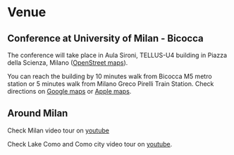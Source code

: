 # Venue

## Conference at University of Milan - Bicocca

The conference will take place in Aula Sironi, TELLUS-U4 building in Piazza della Scienza, Milano ([OpenStreet maps](https://osm.org/go/0CjF5YteV?way=318383404)).

You can reach the building by 10 minutes walk from Bicocca M5 metro station or 5 minutes walk from Milano Greco Pirelli Train Station. Check directions on [Google maps](https://maps.app.goo.gl/mSSsFpXa5gfUsfXd6) or [Apple maps](https://maps.apple.com/?address=Piazza%20della%20Scienza%204,%2020126%20Milan,%20Italy&ll=45.513975,9.210668&q=Piazza%20della%20Scienza%204&t=r).

## Around Milan

Check Milan video tour on [youtube](https://youtu.be/Cjf1UIYDEds)

Check Lake Como and Como city video tour on [youtube](https://youtu.be/7kSQmOyIzHc).
